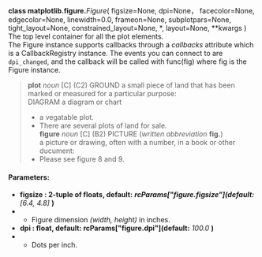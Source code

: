 **class matplotlib.figure.**_Figure_\( figsize=None, dpi=None， facecolor=None, edgecolor=None, linewidth=0.0, frameon=None, 
subplotpars=None, tight_layout=None, constrained_layout=None, *, layout=None, \**kwargs \)  
The top level container for all the plot elements.  
The Figure instance supports callbacks through a _callbacks_ attribute which is a CallbackRegistry instance. 
The events you can connect to are ```dpi_changed```, and the callback will be called with func\(fig\) where fig is the Figure instance.
> **plot** _noun_ \[C\]
> (C2) GROUND a small piece of land that has been marked or measured for a particular purpose:  
> DIAGRAM a diagram or chart  
> - a vegatable plot.
> - There are several plots of land for sale.  
> **figure** _noun_ \[C\] 
> (B2) PICTURE \(_written abbreviation_ **fig.**\)  
> a picture or drawing, often with a number, in a book or other ducument:
> - Please see figure 8 and 9.
#### Parameters:  
- **figsize : 2-tuple of floats, default:** ___rcParams\["figure.figsize"\](default:___ _\[6.4, 4.8\]_ **)**  
- - Figure dimension _(width, height)_ in inches.
- **dpi : float, default: rcParams\["figure.dpi"\](default:** _100.0_ **)**  
- - Dots per inch.

